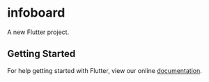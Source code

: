 # infoboard

A new Flutter project.

## Getting Started

For help getting started with Flutter, view our online
[documentation](https://flutter.io/).
